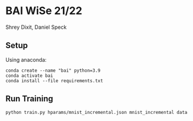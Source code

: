 # BAI WiSe 21/22

Shrey Dixit, Daniel Speck

## Setup

Using anaconda:

```
conda create --name "bai" python=3.9
conda activate bai
conda install --file requirements.txt
```

## Run Training

```
python train.py hparams/mnist_incremental.json mnist_incremental data
```